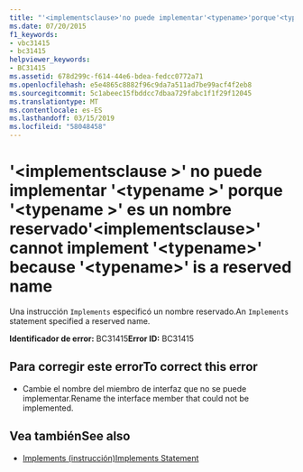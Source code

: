 ```yaml
---
title: "'<implementsclause>'no puede implementar'<typename>'porque'<typename>' es un nombre reservado"
ms.date: 07/20/2015
f1_keywords:
- vbc31415
- bc31415
helpviewer_keywords:
- BC31415
ms.assetid: 678d299c-f614-44e6-bdea-fedcc0772a71
ms.openlocfilehash: e5e4865c8882f96c9da7a511ad7be99acf4f2eb8
ms.sourcegitcommit: 5c1abeec15fbddcc7dbaa729fabc1f1f29f12045
ms.translationtype: MT
ms.contentlocale: es-ES
ms.lasthandoff: 03/15/2019
ms.locfileid: "58048458"
---
```

# <a name="implementsclause-cannot-implement-typename-because-typename-is-a-reserved-name"></a><span data-ttu-id="618b9-102">'\<implementsclause >' no puede implementar '\<typename >' porque '\<typename >' es un nombre reservado</span><span class="sxs-lookup"><span data-stu-id="618b9-102">'\<implementsclause>' cannot implement '\<typename>' because '\<typename>' is a reserved name</span></span>
<span data-ttu-id="618b9-103">Una instrucción `Implements` especificó un nombre reservado.</span><span class="sxs-lookup"><span data-stu-id="618b9-103">An `Implements` statement specified a reserved name.</span></span>  
  
 <span data-ttu-id="618b9-104">**Identificador de error:** BC31415</span><span class="sxs-lookup"><span data-stu-id="618b9-104">**Error ID:** BC31415</span></span>  
  
## <a name="to-correct-this-error"></a><span data-ttu-id="618b9-105">Para corregir este error</span><span class="sxs-lookup"><span data-stu-id="618b9-105">To correct this error</span></span>  
  
-   <span data-ttu-id="618b9-106">Cambie el nombre del miembro de interfaz que no se puede implementar.</span><span class="sxs-lookup"><span data-stu-id="618b9-106">Rename the interface member that could not be implemented.</span></span>  
  
## <a name="see-also"></a><span data-ttu-id="618b9-107">Vea también</span><span class="sxs-lookup"><span data-stu-id="618b9-107">See also</span></span>

- [<span data-ttu-id="618b9-108">Implements (instrucción)</span><span class="sxs-lookup"><span data-stu-id="618b9-108">Implements Statement</span></span>](../../visual-basic/language-reference/statements/implements-statement.md)
